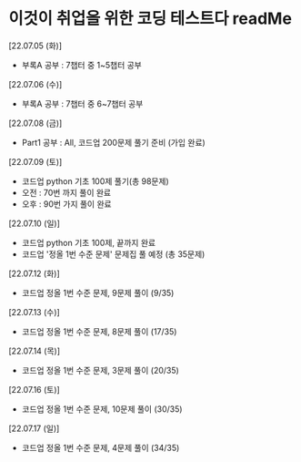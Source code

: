 # 이것이 취업을 위한 코딩 테스트다 readMe

 [22.07.05 (화)]

  - 부록A 공부 : 7챕터 중 1~5챕터 공부

 [22.07.06 (수)]

  - 부록A 공부 : 7챕터 중 6~7챕터 공부
  
 [22.07.08 (금)]
 
  - Part1 공부 : All, 코드업 200문제 풀기 준비 (가입 완료)

 [22.07.09 (토)]

  - 코드업 python 기초 100제 풀기(총 98문제)
  - 오전 : 70번 까지 풀이 완료
  - 오후 : 90번 가지 풀이 완료

 [22.07.10 (일)]

  - 코드업 python 기초 100제, 끝까지 완료
  - 코드업 '정올 1번 수준 문제' 문제집 풀 예정 (총 35문제)

 [22.07.12 (화)]
 - 코드업 정올 1번 수준 문제, 9문제 풀이 (9/35)

 [22.07.13 (수)]
 - 코드업 정올 1번 수준 문제, 8문제 풀이 (17/35)

 [22.07.14 (목)]
 - 코드업 정올 1번 수준 문제, 3문제 풀이 (20/35)

 [22.07.16 (토)]
 - 코드업 정올 1번 수준 문제, 10문제 풀이 (30/35)

 [22.07.17 (일)]
 - 코드업 정올 1번 수준 문제, 4문제 풀이 (34/35)